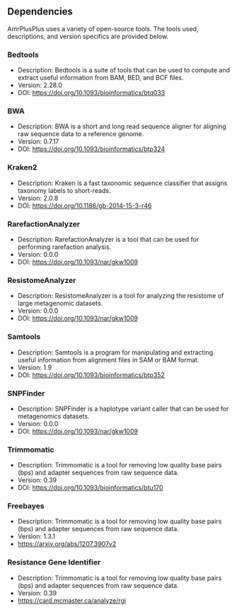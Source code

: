 Dependencies
------------

AmrPlusPlus uses a variety of open-source tools. The tools used, descriptions, and version specifics are provided below.

### Bedtools
  - Description: Bedtools is a suite of tools that can be used to compute and extract useful information from BAM, BED, and BCF files.
  - Version: 2.28.0
  - DOI: https://doi.org/10.1093/bioinformatics/btq033

### BWA
  - Description: BWA is a short and long read sequence aligner for aligning raw sequence data to a reference genome.
  - Version: 0.7.17
  - DOI: https://doi.org/10.1093/bioinformatics/btp324

### Kraken2
  - Description: Kraken is a fast taxonomic sequence classifier that assigns taxonomy labels to short-reads.
  - Version: 2.0.8
  - DOI: https://doi.org/10.1186/gb-2014-15-3-r46

### RarefactionAnalyzer
  - Description: RarefactionAnalyzer is a tool that can be used for performing rarefaction analysis.
  - Version: 0.0.0
  - DOI: https://doi.org/10.1093/nar/gkw1009

### ResistomeAnalyzer
  - Description: ResistomeAnalyzer is a tool for analyzing the resistome of large metagenomic datasets.
  - Version: 0.0.0
  - DOI: https://doi.org/10.1093/nar/gkw1009
  
### Samtools
  - Description: Samtools is a program for manipulating and extracting useful information from alignment files in SAM or BAM format.
  - Version: 1.9
  - DOI: https://doi.org/10.1093/bioinformatics/btp352

### SNPFinder
  - Description: SNPFinder is a haplotype variant caller that can be used for metagenomics datasets.
  - Version: 0.0.0
  - DOI: https://doi.org/10.1093/nar/gkw1009

### Trimmomatic
  - Description: Trimmomatic is a tool for removing low quality base pairs (bps) and adapter sequences from raw sequence data.
  - Version: 0.39
  - DOI: https://doi.org/10.1093/bioinformatics/btu170
  
### Freebayes
  - Description: Trimmomatic is a tool for removing low quality base pairs (bps) and adapter sequences from raw sequence data.
  - Version: 1.3.1
  - https://arxiv.org/abs/1207.3907v2
  
### Resistance Gene Identifier
   - Description: Trimmomatic is a tool for removing low quality base pairs (bps) and adapter sequences from raw sequence data.
  - Version: 0.39
  - https://card.mcmaster.ca/analyze/rgi
  

  
